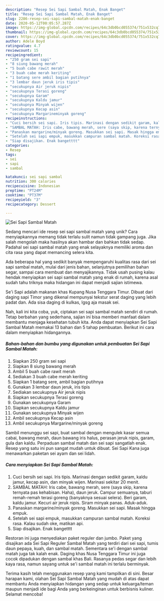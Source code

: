 ```yaml
---
description: "Resep Sei Sapi Sambal Matah, Enak Banget"
title: "Resep Sei Sapi Sambal Matah, Enak Banget"
slug: 2286-resep-sei-sapi-sambal-matah-enak-banget
date: 2020-05-12T00:05:57.287Z
image: https://img-global.cpcdn.com/recipes/64c3db0bcd055374/751x532cq70/sei-sapi-sambal-matah-foto-resep-utama.jpg
thumbnail: https://img-global.cpcdn.com/recipes/64c3db0bcd055374/751x532cq70/sei-sapi-sambal-matah-foto-resep-utama.jpg
cover: https://img-global.cpcdn.com/recipes/64c3db0bcd055374/751x532cq70/sei-sapi-sambal-matah-foto-resep-utama.jpg
author: Adele Boyd
ratingvalue: 4.7
reviewcount: 15
recipeingredient:
- "250 gram sei sapi"
- "8 siung bawang merah"
- "5 buah cabe rawit merah"
- "3 buah cabe merah keriting"
- "1 batang sere ambil bagian putihnya"
- "3 lembar daun jeruk iris tipis"
- "secukupnya Air jeruk nipis"
- "secukupnya Terasi goreng"
- "secukupnya Garam"
- "secukupnya Kaldu jamur"
- "secukupnya Minyak wijen"
- "secukupnya Kecap asin"
- "secukupnya Margarineminyak goreng"
recipeinstructions:
- "Cuci bersih sei sapi. Iris tipis. Marinasi dengan sedikit garam, kaldu jamur, kecap asin, dan minyak wijen. Marinasi sekitar 20 menit."
- "SAMBAL MATAH: Iris cabe, bawang merah, sere (saya skip, karena ternyata pas kehabisan. Haha), daun jeruk. Campur semuanya, taburi remah-remah terasi goreng (banyaknya sesuai selera). Beri garam, kaldu jamur. Kecuri air jeruk nipis. Siram minyak panas. Aduk-aduk."
- "Panaskan margarine/minyak goreng. Masukkan sei sapi. Masak hingga empuk."
- "Setelah sei sapi empuk, masukkan campuran sambal matah. Koreksi rasa. Kalau sudah oke, matikan api."
- "Siap disajikan. Enak bangetttt"
categories:
- Resep
tags:
- sei
- sapi
- sambal

katakunci: sei sapi sambal 
nutrition: 300 calories
recipecuisine: Indonesian
preptime: "PT24M"
cooktime: "PT37M"
recipeyield: "3"
recipecategory: Dessert

---
```



![Sei Sapi Sambal Matah](https://img-global.cpcdn.com/recipes/64c3db0bcd055374/751x532cq70/sei-sapi-sambal-matah-foto-resep-utama.jpg)

Sedang mencari ide resep sei sapi sambal matah yang unik? Cara menyiapkannya memang tidak terlalu sulit namun tidak gampang juga. Jika salah mengolah maka hasilnya akan hambar dan bahkan tidak sedap. Padahal sei sapi sambal matah yang enak selayaknya memiliki aroma dan cita rasa yang dapat memancing selera kita.

Ada beberapa hal yang sedikit banyak mempengaruhi kualitas rasa dari sei sapi sambal matah, mulai dari jenis bahan, selanjutnya pemilihan bahan segar, sampai cara membuat dan menyajikannya. Tidak usah pusing kalau hendak menyiapkan sei sapi sambal matah yang enak di rumah, karena asal sudah tahu triknya maka hidangan ini dapat menjadi sajian istimewa.

Se&#39;i Sapi adalah makanan khas Kupang Nusa Tenggara Timur. Dibuat dari daging sapi Timor yang dikenal mempunyai tekstur serat daging yang lebih padat dan. Ada sisa daging di kulkas, lgsg aja masak sei.


Nah, kali ini kita coba, yuk, ciptakan sei sapi sambal matah sendiri di rumah. Tetap berbahan yang sederhana, sajian ini bisa memberi manfaat dalam membantu menjaga kesehatan tubuh kita. Anda dapat menyiapkan Sei Sapi Sambal Matah memakai 13 bahan dan 5 tahap pembuatan. Berikut ini cara dalam menyiapkan hidangannya.

<!--inarticleads1-->

##### Bahan-bahan dan bumbu yang digunakan untuk pembuatan Sei Sapi Sambal Matah:

1. Siapkan 250 gram sei sapi
1. Siapkan 8 siung bawang merah
1. Ambil 5 buah cabe rawit merah
1. Sediakan 3 buah cabe merah keriting
1. Siapkan 1 batang sere, ambil bagian putihnya
1. Gunakan 3 lembar daun jeruk, iris tipis
1. Sediakan secukupnya Air jeruk nipis
1. Siapkan secukupnya Terasi goreng
1. Gunakan secukupnya Garam
1. Siapkan secukupnya Kaldu jamur
1. Gunakan secukupnya Minyak wijen
1. Ambil secukupnya Kecap asin
1. Ambil secukupnya Margarine/minyak goreng


Sambil menunggu sei sapi, buat sambal dengan mengulek kasar semua cabai, bawang merah, daun bawang iris halus, perasan jeruk nipis, garam, gula dan kaldu. Perpaduan sambal matah dan sei sapi sangatlah enak. Resep yang satu ini pun sangat mudah untuk dibuat. Sei Sapi Kana juga menawarkan paketan sei ayam dan sei lidah. 

<!--inarticleads2-->

##### Cara menyiapkan Sei Sapi Sambal Matah:

1. Cuci bersih sei sapi. Iris tipis. Marinasi dengan sedikit garam, kaldu jamur, kecap asin, dan minyak wijen. Marinasi sekitar 20 menit.
1. SAMBAL MATAH: Iris cabe, bawang merah, sere (saya skip, karena ternyata pas kehabisan. Haha), daun jeruk. Campur semuanya, taburi remah-remah terasi goreng (banyaknya sesuai selera). Beri garam, kaldu jamur. Kecuri air jeruk nipis. Siram minyak panas. Aduk-aduk.
1. Panaskan margarine/minyak goreng. Masukkan sei sapi. Masak hingga empuk.
1. Setelah sei sapi empuk, masukkan campuran sambal matah. Koreksi rasa. Kalau sudah oke, matikan api.
1. Siap disajikan. Enak bangetttt


Restoran ini juga menyediakan paket reguler dan jumbo. Paket yang disajikan ada Sei Sapi Reguler Sambal Matah yang terdiri dari sei sapi, tumis daun pepaya, kuah, dan sambal matah. Sementara se&#39;i dengan sambal matah juga tak kalah enak. Daging khas Nusa Tenggara Timur ini juga cocok dipadukan dengan sambal khas Bali. Rasanya pedas segar dan lebih kaya rasa, namun sayang untuk se&#39;i sambal matah ini terlalu berminyak. 

Terima kasih telah menggunakan resep yang kami tampilkan di sini. Besar harapan kami, olahan Sei Sapi Sambal Matah yang mudah di atas dapat membantu Anda menyiapkan hidangan yang sedap untuk keluarga/teman maupun menjadi ide bagi Anda yang berkeinginan untuk berbisnis kuliner. Selamat mencoba!
